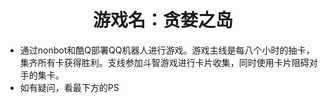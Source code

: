 # <center>游戏名：贪婪之岛 </center>
- 通过nonbot和酷Q部署QQ机器人进行游戏。游戏主线是每八个小时的抽卡，集齐所有卡获得胜利。支线参加斗智游戏进行卡片收集，同时使用卡片阻碍对手的集卡。
- 如有疑问，看最下方的PS

